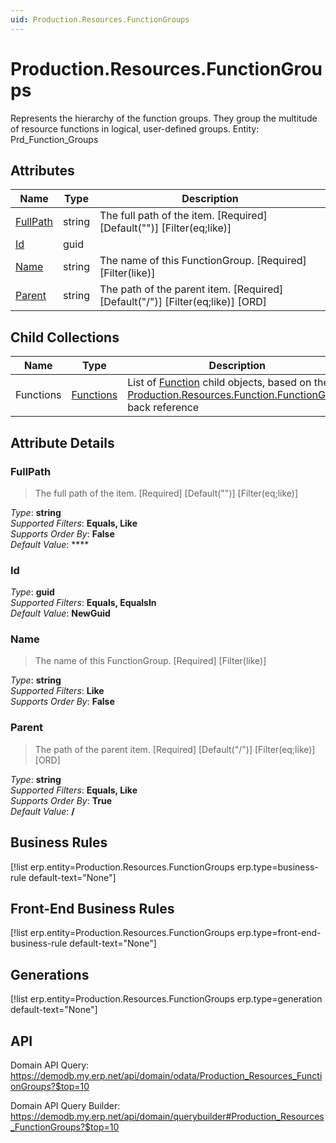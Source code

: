 ```yaml
---
uid: Production.Resources.FunctionGroups
---
```

# Production.Resources.FunctionGroups

Represents the hierarchy of the function groups. They group the multitude of resource functions in logical, user-defined groups. Entity: Prd_Function_Groups

## Attributes

| Name | Type | Description |
| ---- | ---- | --- |
| [FullPath](Production.Resources.FunctionGroups.md#fullpath) | string | The full path of the item. [Required] [Default("")] [Filter(eq;like)] 
| [Id](Production.Resources.FunctionGroups.md#id) | guid |  
| [Name](Production.Resources.FunctionGroups.md#name) | string | The name of this FunctionGroup. [Required] [Filter(like)] 
| [Parent](Production.Resources.FunctionGroups.md#parent) | string | The path of the parent item. [Required] [Default("/")] [Filter(eq;like)] [ORD] 

## Child Collections

| Name | Type | Description |
| ---- | ---- | --- |
| Functions | [Functions](Production.Resources.Functions.md) | List of [Function](Production.Resources.Functions.md) child objects, based on the [Production.Resources.Function.FunctionGroup](Production.Resources.Functions.md#functiongroup) back reference 


## Attribute Details

### FullPath

> The full path of the item. [Required] [Default("")] [Filter(eq;like)]

_Type_: **string**  
_Supported Filters_: **Equals, Like**  
_Supports Order By_: **False**  
_Default Value_: ****  

### Id

_Type_: **guid**  
_Supported Filters_: **Equals, EqualsIn**  
_Default Value_: **NewGuid**  

### Name

> The name of this FunctionGroup. [Required] [Filter(like)]

_Type_: **string**  
_Supported Filters_: **Like**  
_Supports Order By_: **False**  

### Parent

> The path of the parent item. [Required] [Default("/")] [Filter(eq;like)] [ORD]

_Type_: **string**  
_Supported Filters_: **Equals, Like**  
_Supports Order By_: **True**  
_Default Value_: **/**  



## Business Rules

[!list erp.entity=Production.Resources.FunctionGroups erp.type=business-rule default-text="None"]

## Front-End Business Rules

[!list erp.entity=Production.Resources.FunctionGroups erp.type=front-end-business-rule default-text="None"]

## Generations

[!list erp.entity=Production.Resources.FunctionGroups erp.type=generation default-text="None"]

## API

Domain API Query:
<https://demodb.my.erp.net/api/domain/odata/Production_Resources_FunctionGroups?$top=10>

Domain API Query Builder:
<https://demodb.my.erp.net/api/domain/querybuilder#Production_Resources_FunctionGroups?$top=10>

